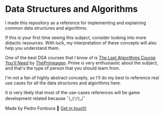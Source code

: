 # Data Structures and Algorithms

I made this repository as a reference for implementing and explaining common data structures and algorithms.

If this is your first time seeing this subject, consider looking into more didactic resources. With luck, my interpretation of these concepts will also help you understand them.

One of the best DSA courses that I know of is [The Last Algorithms Course You'll Need](https://frontendmasters.com/courses/algorithms/) by [ThePrimeagen](https://github.com/ThePrimeagen). 
Prime is very enthusiastic about the subject, and that's the type of person that you should learn from.

I'm not a fan of highly abstract concepts, so I'll do my best to reference real use cases for all the data structures and algorithms here.

It is very likely that most of the use-cases references will be game development related because ¯\\\_(ツ)\_/¯

Made by Pedro Fontoura 👋 [Get in touch!](https://twitter.com/pedr0fontoura)
